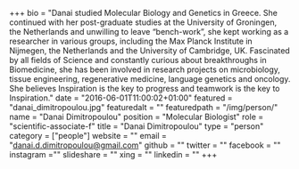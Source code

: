 +++
bio = "Danai studied Molecular Biology and Genetics in Greece. She continued with her post-graduate studies at the University of Groningen, the Netherlands and unwilling to leave “bench-work”, she kept working as a researcher in various groups, including the Max Planck Institute in Nijmegen, the Netherlands and the University of Cambridge, UK. Fascinated by all fields of Science and constantly curious about breakthroughs in Biomedicine, she has been involved in research projects on microbiology, tissue engineering, regenerative medicine, language genetics and oncology. She believes Inspiration is the key to progress and teamwork is the key to Inspiration."
date = "2016-06-01T11:00:02+01:00"
featured = "danai_dimitropoulou.jpg"
featuredalt = ""
featuredpath = "/img/person/"
name = "Danai Dimitropoulou"
position = "Molecular Biologist"
role = "scientific-associate-f"
title = "Danai Dimitropoulou"
type = "person"
category = ["people"]
website = ""
email = "danai.d.dimitropoulou@gmail.com"
github = ""
twitter = ""
facebook = ""
instagram =""
slideshare = ""
xing = ""
linkedin = ""
+++
